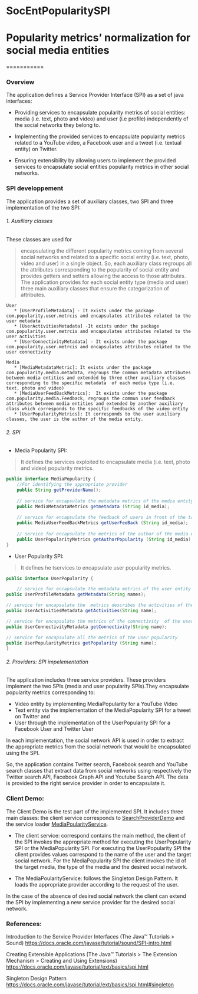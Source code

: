 # SocEntPopularitySPI
# Popularity metrics’ normalization for social media entities
===========

### Overview

The application defines a Service Provider Interface (SPI) as a set of java interfaces: 

* Providing services to encapsulate popularity metrics of social entities: media (i.e. text, photo and video) and user (i.e profile) independently of the social networks they belong to. 

 * Implementing the provided services to encapsulate popularity metrics related to a YouTube video, a Facebook user and a tweet (i.e. textual entity) on Twitter.
 
 * Ensuring extensibility by allowing users to implement the provided services to encapsulate social entities popularity metrics in other social networks.

### SPI developpement

The application provides a set of auxiliary classes, two SPI and three implementation of the two SPI:
###### 1. Auxiliary classes
These classes are used for 
> encapsulating the different popularity metrics coming from several social networks and related to a specific social entity (i.e. text, photo, video and user) in a single object. 
>  So, each auxiliary class  regroups all the attributes corresponding to the popularity of social entity and provides getters and setters allowing the access to those attributes.
>  The application provides for each social entity type (media and user)  three main auxiliary classes that ensure the categorization of attributes.

    User 
       * [UserProfileMetadata] - It exists under the package com.popularity.user.metrcis and encapsulates attributes related to the user metadata
       * [UserActivitiesMetadata] -It exists under the package com.popularity.user.metrcis and encapsulates attributes related to the user activities
       * [UserConnectivityMetadata] - It exists under the package com.popularity.user.metrcis and encapsulates attributes related to the user connectivity
> 
    Media
       * [MediaMetadataMetric]: It exists under the package com.popularity.media.metadata, regroups the commun metadata attributes between media entities and extended by three other auxiliary classes corresponding to the specific metadata  of each media type (i.e.  text, photo and video)
       * [MediaUserFeedBackMetrics]:  It exists under the package com.popularity.media.Feedback, regroups the commun user feedback attributes between media entities and extended by another auxiliary class which corresponds to the specific feedbacks of the video entity    
       * [UserPopularityMetrics]: It corresponds to the user auxiliary classes, the user is the author of the media entity.
###### 2. SPI
* Media Popularity SPI: 
> It defines the services exploited to encapsulate media (i.e. text, photo and video) popularity metrics.

```java
public interface MediaPopularity {
	//For identifying the appropriate provider
	public String getProviderName();
	
	// service for encapsulate the metadata metrics of the media entity (i.e. Text, Photo and Video) correpond to the id_media
	public MediaMetadataMetrics getmetadata (String id_media);
	
	// service for encapsulate the feedback of users in front of the target media entity (i.e. Text, Photo and Video) correpond to the id_media
	public MediaUserFeedBackMetrics getUserFeeBack (String id_media);
	
	// service for encapsulate the metrics of the author of the media entity (i.e. Text, Photo and Video) correpond to the id_media
	public UserPopularityMetrics getAuthorPopularity (String id_media);
}
```
* User Popularity SPI: 
> It defines he tservices to encapsulate user popularity metrics.
```java
public interface UserPopularity {

	// service for encapsulate the metadata metrics of the user entity 
public UserProfileMetadata getMetadata(String names);

// service for encapsulate the  metrics describes the activities of the user entity 
public UserActivitiesMetadata getActivities(String name);

// service for encapsulate the metrics of the connectivity  of the user entity 
public UserConnectivityMetadata getConnectivity(String name);

// service for encapsulate all the metrics of the user popularity 
public UserPopularityMetrics getPopularity (String name);
}
```
###### 2. Providers: SPI impelementation

The application includes three service providers. These providers implement the two SPIs (media and user popularity SPIs).They encapsulate popularity metrics corresponding to:
*  Video entity by implementing MediaPopularity for a YouTube Video
*  Text entity via the implementation of the MediaPopularity SPI for a tweet on Twitter and 
*  User through the implementation of the UserPopularity SPI for a Facebook User and Twitter User

In each implementation, the social network API is used in order to extract the appropriate metrics from the social network that would be encapsulated using the SPI.

So, the application contains Twitter search, Facebook search and YouTube search classes that extract data from social networks using respectively the Twitter search API, Facebook Graph API and Youtube Search API. The data is provided to the right service provider in order to encapsulate it. 


### Client Demo:

 The Client Demo is the test part of the implemented SPI. It includes three main classes: 
the client service corresponds to [SearchProviderDemo](https://github.com/hibaSbei/SocialEntityPopularitySPI/blob/master/Popularity/src/com/popularity/client/demo/SearchProviderDemo.java) and the service loader [MediaPoularityService](https://github.com/hibaSbei/SocialEntityPopularitySPI/blob/master/Popularity/src/com/popularity/loader/MediaPopularityService.java).
 
 * The client service: correspond contains the main method, the client of the SPI invokes the appropriate method for executing the UserPopularity SPI or the MediaPopularity SPI. For executing the UserPopularity SPI  the client provides values correspond to the name of the user and the target social network. For the MediaPopularity SPI the client invokes the id of the target media, the type of the media and the desired social network.
 
 
 * The MediaPoularityService: follows the Singleton Design Pattern. It loads the appropriate provider according to the request of the user.

In the case of the absence of desired social network the client can extend the SPI by implementing a new service provider for the desired social network.  
 
 ### References:
 
 Introduction to the Service Provider Interfaces (The Java™ Tutorials > Sound) https://docs.oracle.com/javase/tutorial/sound/SPI-intro.html

Creating Extensible Applications (The Java™ Tutorials > The Extension Mechanism > Creating and Using Extensions) https://docs.oracle.com/javase/tutorial/ext/basics/spi.html

Singleton Design Pattern https://docs.oracle.com/javase/tutorial/ext/basics/spi.html#singleton

